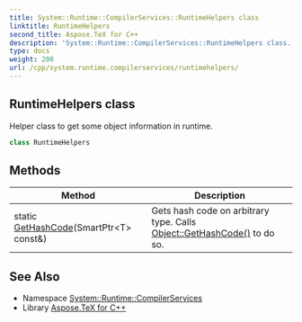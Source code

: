 ```yaml
---
title: System::Runtime::CompilerServices::RuntimeHelpers class
linktitle: RuntimeHelpers
second_title: Aspose.TeX for C++
description: 'System::Runtime::CompilerServices::RuntimeHelpers class. Helper class to get some object information in runtime in C++.'
type: docs
weight: 200
url: /cpp/system.runtime.compilerservices/runtimehelpers/
---
```

## RuntimeHelpers class


Helper class to get some object information in runtime.

```cpp
class RuntimeHelpers
```

## Methods

| Method | Description |
| --- | --- |
| static [GetHashCode](./gethashcode/)(SmartPtr\<T\> const\&) | Gets hash code on arbitrary type. Calls [Object::GetHashCode()](../../system/object/gethashcode/) to do so. |
## See Also

* Namespace [System::Runtime::CompilerServices](../)
* Library [Aspose.TeX for C++](../../)
